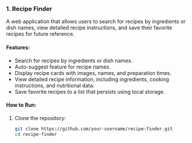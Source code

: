 ### 1. **Recipe Finder**
A web application that allows users to search for recipes by ingredients or dish names, view detailed recipe instructions, and save their favorite recipes for future reference.

#### Features:
- Search for recipes by ingredients or dish names.
- Auto-suggest feature for recipe names.
- Display recipe cards with images, names, and preparation times.
- View detailed recipe information, including ingredients, cooking instructions, and nutritional data.
- Save favorite recipes to a list that persists using local storage.

#### How to Run:
1. Clone the repository:
   ```bash
   git clone https://github.com/your-username/recipe-finder.git
   cd recipe-finder
